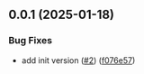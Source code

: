 ## 0.0.1 (2025-01-18)

### Bug Fixes

- add init version ([#2](https://github.com/JohannesKonings/middyfied-lambda-handler/issues/2)) ([f076e57](https://github.com/JohannesKonings/middyfied-lambda-handler/commit/f076e578a8e050ce043d2ffa942dba6909e51083))
